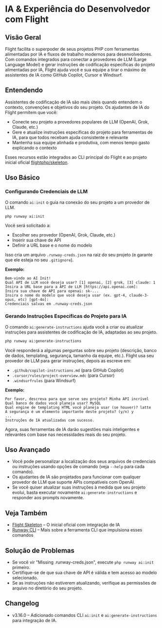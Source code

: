 # IA & Experiência do Desenvolvedor com Flight

## Visão Geral

Flight facilita o superpoder de seus projetos PHP com ferramentas alimentadas por IA e fluxos de trabalho modernos para desenvolvedores. Com comandos integrados para conectar a provedores de LLM (Large Language Model) e gerar instruções de codificação específicas do projeto alimentadas por IA, Flight ajuda você e sua equipe a tirar o máximo de assistentes de IA como GitHub Copilot, Cursor e Windsurf.

## Entendendo

Assistentes de codificação de IA são mais úteis quando entendem o contexto, convenções e objetivos do seu projeto. Os ajudantes de IA do Flight permitem que você:
- Conecte seu projeto a provedores populares de LLM (OpenAI, Grok, Claude, etc.)
- Gere e atualize instruções específicas do projeto para ferramentas de IA, para que todos recebam ajuda consistente e relevante
- Mantenha sua equipe alinhada e produtiva, com menos tempo gasto explicando o contexto

Esses recursos estão integrados ao CLI principal do Flight e ao projeto inicial oficial [flightphp/skeleton](https://github.com/flightphp/skeleton).

## Uso Básico

### Configurando Credenciais de LLM

O comando `ai:init` o guia na conexão do seu projeto a um provedor de LLM.

```bash
php runway ai:init
```

Você será solicitado a:
- Escolher seu provedor (OpenAI, Grok, Claude, etc.)
- Inserir sua chave de API
- Definir a URL base e o nome do modelo

Isso cria um arquivo `.runway-creds.json` na raiz do seu projeto (e garante que ele esteja no seu `.gitignore`).

**Exemplo:**
```
Bem-vindo ao AI Init!
Qual API de LLM você deseja usar? [1] openai, [2] grok, [3] claude: 1
Insira a URL base para a API de LLM [https://api.openai.com]:
Insira sua chave de API para openai: sk-...
Insira o nome do modelo que você deseja usar (ex. gpt-4, claude-3-opus, etc) [gpt-4o]:
Credenciais salvas em .runway-creds.json
```

### Gerando Instruções Específicas do Projeto para IA

O comando `ai:generate-instructions` ajuda você a criar ou atualizar instruções para assistentes de codificação de IA, adaptadas ao seu projeto.

```bash
php runway ai:generate-instructions
```

Você responderá a algumas perguntas sobre seu projeto (descrição, banco de dados, templating, segurança, tamanho da equipe, etc.). Flight usa seu provedor de LLM para gerar instruções, depois as escreve em:
- `.github/copilot-instructions.md` (para GitHub Copilot)
- `.cursor/rules/project-overview.mdc` (para Cursor)
- `.windsurfrules` (para Windsurf)

**Exemplo:**
```
Por favor, descreva para que serve seu projeto? Minha API incrível
Qual banco de dados você planeja usar? MySQL
Qual engine de templating HTML você planeja usar (se houver)? latte
A segurança é um elemento importante deste projeto? (y/n) y
...
Instruções de IA atualizadas com sucesso.
```

Agora, suas ferramentas de IA darão sugestões mais inteligentes e relevantes com base nas necessidades reais do seu projeto.

## Uso Avançado

- Você pode personalizar a localização dos seus arquivos de credenciais ou instruções usando opções de comando (veja `--help` para cada comando).
- Os ajudantes de IA são projetados para funcionar com qualquer provedor de LLM que suporte APIs compatíveis com OpenAI.
- Se você quiser atualizar suas instruções à medida que seu projeto evolui, basta executar novamente `ai:generate-instructions` e responder aos prompts novamente.

## Veja Também

- [Flight Skeleton](https://github.com/flightphp/skeleton) – O inicial oficial com integração de IA
- [Runway CLI](/awesome-plugins/runway) – Mais sobre a ferramenta CLI que impulsiona esses comandos

## Solução de Problemas

- Se você vir "Missing .runway-creds.json", execute `php runway ai:init` primeiro.
- Certifique-se de que sua chave de API é válida e tem acesso ao modelo selecionado.
- Se as instruções não estiverem atualizando, verifique as permissões de arquivo no diretório do seu projeto.

## Changelog

- v3.16.0 – Adicionado comandos CLI `ai:init` e `ai:generate-instructions` para integração de IA.
